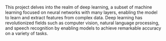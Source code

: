 This project delves into the realm of deep learning, a subset of machine learning focused on neural networks with many layers, enabling the model to learn and extract features from complex data. Deep learning has revolutionized fields such as computer vision, natural language processing, and speech recognition by enabling models to achieve remarkable accuracy on a variety of tasks.
